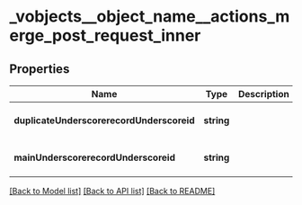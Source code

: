# _vobjects__object_name__actions_merge_post_request_inner

## Properties
Name | Type | Description | Notes
------------ | ------------- | ------------- | -------------
**duplicateUnderscorerecordUnderscoreid** | **string** |  | [optional] [default to null]
**mainUnderscorerecordUnderscoreid** | **string** |  | [optional] [default to null]

[[Back to Model list]](../README.md#documentation-for-models) [[Back to API list]](../README.md#documentation-for-api-endpoints) [[Back to README]](../README.md)


